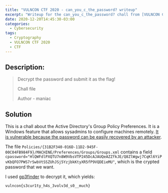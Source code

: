 ```yaml
---
title: "VULNCON CTF 2020 - can_you_c_the_password? writeup"
excerpt: "Writeup for the can_you_c_the_password? chall from [VULNCON CTF 2020](https://ctftime.org/event/1149)."
date: 2020-12-20T14:45:30-03:00
categories:
  - Cybersecurity
tags:
  - Cryptography
  - VULNCON CTF 2020
  - CTF
---
```


## Description:

> Decrypt the password and submit it as the flag!
>
> Chall file
>
> Author - maniac

## Solution

This is a chall about the Active Directory's Group Policy Preferences. It is a Windows feature that allows sysadmins to configure machines remotely. [It is vulnerable because the password can be easily recovered by an attacker](https://support.microsoft.com/en-in/help/2962486/ms14-025-vulnerability-in-group-policy-preferences-could-allow-elevati).

The file `Policies/{31B2F340-016D-11D2-945F-00C04FB984F9}/MACHINE/Preferences/Groups/Groups.xml` contains a field `cpassword="HlQWFdlPXQTU7n8W9VbsVTP245DcAJAUQeAZZfkJE/Q8ZlWgwj7CqKl6YiPvKbQFO7PWS7rSwbVtSSZUhJSj5YzjbkKtyXR5fP9VQDEieMU"`, which is the crypted password that we want.

I used [gp3finder](https://bitbucket.org/grimhacker/gpppfinder) to decrypt it, which yields:

`vulncon{s3cur1ty_h4s_3volv3d_s0__much}`
